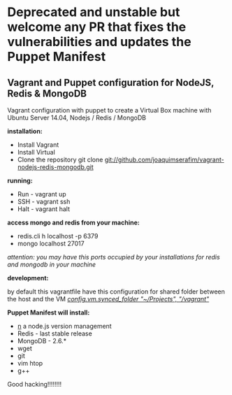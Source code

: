 # Deprecated and unstable but welcome any PR that fixes the vulnerabilities and updates the Puppet Manifest 

<h2>Vagrant and Puppet configuration for NodeJS, Redis & MongoDB</h2>

Vagrant configuration with puppet to create a Virtual Box machine with 
Ubuntu Server 14.04, Nodejs / Redis / MongoDB




**installation:**

* Install Vagrant
* Install Virtual
* Clone the repository git clone [git://github.com/joaquimserafim/vagrant-nodejs-redis-mongodb.git](git://github.com/joaquimserafim/vagrant-nodejs-redis-mongodb.git)


**running:**

* Run - vagrant up<br>
* SSH - vagrant ssh<br>
* Halt - vagrant halt<br>




**access mongo and redis from your machine:**

* redis.cli h localhost -p 6379
* mongo localhost 27017

*attention: you may have this ports occupied by your installations for redis and mongodb in your machine*



**development:**

by default this vagrantfile have this configuration for shared folder between the host and the VM
*[config.vm.synced_folder "~/Projects", "/vagrant"](https://github.com/joaquimserafim/vagrant-nodejs-redis-mongodb/blob/master/Vagrantfile#L25)*



**Puppet Manifest will install:**

* [n](https://github.com/visionmedia/n) a node.js version management
* Redis - last stable release
* MongoDB - 2.6.\*
* wget
* git
* vim htop
* g++



Good hacking!!!!!!!!
